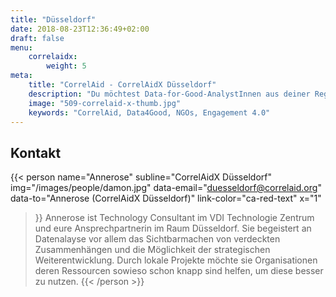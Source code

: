 ```yaml
---
title: "Düsseldorf"
date: 2018-08-23T12:36:49+02:00
draft: false
menu: 
    correlaidx:
        weight: 5
meta:
    title: "CorrelAid - CorrelAidX Düsseldorf"
    description: "Du möchtest Data-for-Good-AnalystInnen aus deiner Region kennenlernen, und zusammen Daten für den guten Zweck nutzen? Mit CorrelAidX bringen wir Data for Good in deine Stadt!"
    image: "509-correlaid-x-thumb.jpg"
    keywords: "CorrelAid, Data4Good, NGOs, Engagement 4.0"
---
```


## Kontakt

{{< person 
    name="Annerose"
    subline="CorrelAidX Düsseldorf"
    img="/images/people/damon.jpg"
    data-email="duesseldorf@correlaid.org"
    data-to="Annerose (CorrelAidX Düsseldorf)"
    link-color="ca-red-text"
    x="1"
>}}
Annerose ist Technology Consultant im VDI Technologie Zentrum und eure Ansprechpartnerin im Raum Düsseldorf.
Sie begeistert an Datenalayse vor allem das Sichtbarmachen von verdeckten Zusammenhängen und die Möglichkeit der strategischen Weiterentwicklung. Durch lokale Projekte möchte sie Organisationen deren Ressourcen sowieso schon knapp sind helfen, um diese besser zu nutzen.
{{< /person >}}